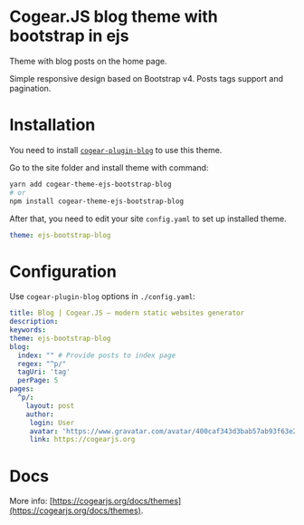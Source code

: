 # Cogear.JS blog theme with bootstrap in ejs

Theme with blog posts on the home page.

Simple responsive design based on Bootstrap v4. Posts tags support and pagination.

# Installation

You need to install [`cogear-plugin-blog`](https://github.com/codemotion/cogear-plugin-blog) to use this theme.

Go to the site folder and install theme with command:
```bash
yarn add cogear-theme-ejs-bootstrap-blog
# or
npm install cogear-theme-ejs-bootstrap-blog
```

After that, you need to edit your site `config.yaml` to set up installed theme.

```yaml
theme: ejs-bootstrap-blog
```

# Configuration

Use `cogear-plugin-blog` options in `./config.yaml`:
``` yaml
title: Blog | Cogear.JS – modern static websites generator
description:
keywords:
theme: ejs-bootstrap-blog
blog:
  index: "" # Provide posts to index page
  regex: "^p/"
  tagUri: 'tag'
  perPage: 5
pages:
  ^p/:
    layout: post
    author:
     login: User
     avatar: 'https://www.gravatar.com/avatar/400caf343d3bab57ab93f63e21a12be7?s=24'
     link: https://cogearjs.org
```

# Docs

More info: [https://cogearjs.org/docs/themes](https://cogearjs.org/docs/themes).
